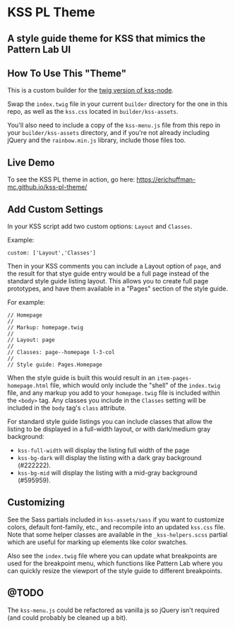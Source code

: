 # KSS PL Theme

## A style guide theme for KSS that mimics the Pattern Lab UI

## How To Use This "Theme"

This is a custom builder for the [twig version of kss-node](https://github.com/kss-node/kss-twig).

Swap the `index.twig` file in your current `builder` directory for the one in this repo, as well as the `kss.css` located in `builder/kss-assets`.

You'll also need to include a copy of the `kss-menu.js` file from this repo in your `builder/kss-assets` directory, and if you're not already including jQuery and the `rainbow.min.js` library, include those files too.

## Live Demo ##

To see the KSS PL theme in action, go here: https://erichuffman-mc.github.io/kss-pl-theme/

## Add Custom Settings

In your KSS script add two custom options: `Layout` and `Classes`.

Example:

```
custom: ['Layout','Classes']

```

Then in your KSS comments you can include a Layout option of `page`, and the result for that stye guide entry would be a full page instead of the standard style guide listing layout. This allows you to create full page prototypes, and have them available in a "Pages" section of the style guide.

For example:

```
// Homepage
//
// Markup: homepage.twig
//
// Layout: page
//
// Classes: page--homepage l-3-col
//
// Style guide: Pages.Homepage
```

When the style guide is built this would result in an `item-pages-homepage.html` file, which would only include the "shell" of the `index.twig` file, and any markup you add to your `homepage.twig` file is included within the `<body>` tag. Any classes you include in the `Classes` setting will be included in the `body` tag's `class` attribute.

For standard style guide listings you can include classes that allow the listing to be displayed in a full-width layout, or with dark/medium gray background:

- `kss-full-width` will display the listing full width of the page
- `kss-bg-dark` will display the listing with a dark gray background (#222222).
- `kss-bg-mid` will display the listing with a mid-gray background (#595959).

## Customizing

See the Sass partials included in `kss-assets/sass` if you want to customize colors, default font-family, etc., and recompile into an updated `kss.css` file. Note that some helper classes are available in the `_kss-helpers.scss` partial which are useful for marking up elements like color swatches.

Also see the `index.twig` file where you can update what breakpoints are used for the breakpoint menu, which functions like Pattern Lab where you can quickly resize the viewport of the style guide to different breakpoints.

## @TODO

The `kss-menu.js` could be refactored as vanilla js so jQuery isn't required (and could probably be cleaned up a bit).
